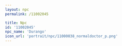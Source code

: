 ```yaml
---
layout: npc
permalink: /11002045

title: Npc
id: '11002045'
npc_name: 'Durango'
icon_url: 'portrait/npc/11000038_normaldoctor_p.png'
---
```

